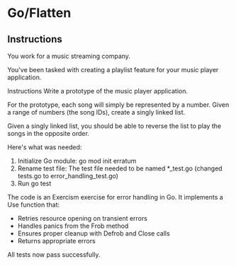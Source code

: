 # Go/Flatten

## Instructions
You work for a music streaming company.

You've been tasked with creating a playlist feature for your music player application.

Instructions
Write a prototype of the music player application.

For the prototype, each song will simply be represented by a number. Given a range of numbers (the song IDs), create a singly linked list.

Given a singly linked list, you should be able to reverse the list to play the songs in the opposite order.


Here's what was needed:

  1. Initialize Go module: go mod init erratum
  2. Rename test file: The test file needed to be named *_test.go (changed tests.go to error_handling_test.go)
  3. Run go test

  The code is an Exercism exercise for error handling in Go. It implements a Use function that:
  - Retries resource opening on transient errors
  - Handles panics from the Frob method
  - Ensures proper cleanup with Defrob and Close calls
  - Returns appropriate errors

  All tests now pass successfully.